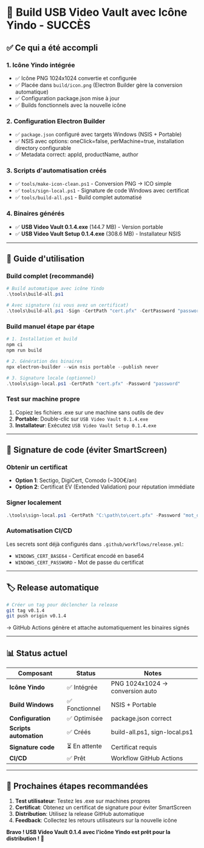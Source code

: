 # 🎯 Build USB Video Vault avec Icône Yindo - SUCCÈS

## ✅ Ce qui a été accompli

### 1. Icône Yindo intégrée
- ✅ Icône PNG 1024x1024 convertie et configurée
- ✅ Placée dans `build/icon.png` (Electron Builder gère la conversion automatique)
- ✅ Configuration package.json mise à jour
- ✅ Builds fonctionnels avec la nouvelle icône

### 2. Configuration Electron Builder
- ✅ `package.json` configuré avec targets Windows (NSIS + Portable)
- ✅ NSIS avec options: oneClick=false, perMachine=true, installation directory configurable
- ✅ Metadata correct: appId, productName, author

### 3. Scripts d'automatisation créés
- ✅ `tools/make-icon-clean.ps1` - Conversion PNG → ICO simple
- ✅ `tools/sign-local.ps1` - Signature de code Windows avec certificat
- ✅ `tools/build-all.ps1` - Build complet automatisé

### 4. Binaires générés
- ✅ **USB Video Vault 0.1.4.exe** (144.7 MB) - Version portable
- ✅ **USB Video Vault Setup 0.1.4.exe** (308.6 MB) - Installateur NSIS

---

## 🚀 Guide d'utilisation

### Build complet (recommandé)
```powershell
# Build automatique avec icône Yindo
.\tools\build-all.ps1

# Avec signature (si vous avez un certificat)
.\tools\build-all.ps1 -Sign -CertPath "cert.pfx" -CertPassword "password"
```

### Build manuel étape par étape
```powershell
# 1. Installation et build
npm ci
npm run build

# 2. Génération des binaires
npx electron-builder --win nsis portable --publish never

# 3. Signature locale (optionnel)
.\tools\sign-local.ps1 -CertPath "cert.pfx" -Password "password"
```

### Test sur machine propre
1. Copiez les fichiers .exe sur une machine sans outils de dev
2. **Portable**: Double-clic sur `USB Video Vault 0.1.4.exe` 
3. **Installateur**: Exécutez `USB Video Vault Setup 0.1.4.exe`

---

## 🔐 Signature de code (éviter SmartScreen)

### Obtenir un certificat
- **Option 1**: Sectigo, DigiCert, Comodo (~300€/an)
- **Option 2**: Certificat EV (Extended Validation) pour réputation immédiate

### Signer localement
```powershell
.\tools\sign-local.ps1 -CertPath "C:\path\to\cert.pfx" -Password "mot_de_passe"
```

### Automatisation CI/CD
Les secrets sont déjà configurés dans `.github/workflows/release.yml`:
- `WINDOWS_CERT_BASE64` - Certificat encodé en base64
- `WINDOWS_CERT_PASSWORD` - Mot de passe du certificat

---

## 🏷️ Release automatique
```bash
# Créer un tag pour déclencher la release
git tag v0.1.4
git push origin v0.1.4
```
→ GitHub Actions génère et attache automatiquement les binaires signés

---

## 📊 Status actuel

| Composant | Status | Notes |
|-----------|---------|-------|
| **Icône Yindo** | ✅ Intégrée | PNG 1024x1024 → conversion auto |
| **Build Windows** | ✅ Fonctionnel | NSIS + Portable |
| **Configuration** | ✅ Optimisée | package.json correct |
| **Scripts automation** | ✅ Créés | build-all.ps1, sign-local.ps1 |
| **Signature code** | ⏳ En attente | Certificat requis |
| **CI/CD** | ✅ Prêt | Workflow GitHub Actions |

---

## 🎉 Prochaines étapes recommandées

1. **Test utilisateur**: Testez les .exe sur machines propres
2. **Certificat**: Obtenez un certificat de signature pour éviter SmartScreen
3. **Distribution**: Utilisez la release GitHub automatique
4. **Feedback**: Collectez les retours utilisateurs sur la nouvelle icône

**Bravo ! USB Video Vault 0.1.4 avec l'icône Yindo est prêt pour la distribution ! 🚀**
